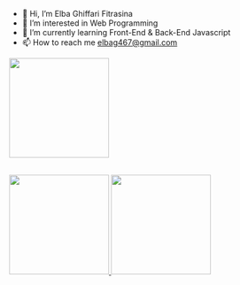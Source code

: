 - 👋 Hi, I’m Elba Ghiffari Fitrasina
- 👀 I’m interested in Web Programming
- 🌱 I’m currently learning Front-End & Back-End Javascript
- 📫 How to reach me elbag467@gmail.com


<img height="180em" src="https://github-readme-stats-eight-theta.vercel.app/api?username=Elghiffari28&show_icons=true&theme=algolia&include_all_commits=true&count_private=true](https://readme-typing-svg.demolab.com/demo/?font=Bitcount+Ink&center=true&multiline=true&lines=%F0%9F%91%8B+Hi%2C+I'm+Elba;I'm+a+web+developer%2C;currently+working+with+Node.js+and+PHP.;Always+curious%2C+always+building"/>
<br><br>


<p align="left">
<a href="https://github.com/dimasmds">
  <img height="180em" src="https://github-readme-stats-eight-theta.vercel.app/api?username=Elghiffari28&show_icons=true&theme=algolia&include_all_commits=true&count_private=true"/>
  <img height="180em" src="https://github-readme-stats-eight-theta.vercel.app/api/top-langs/?username=Elghiffari28&layout=compact&langs_count=8&theme=algolia"/>
</a>
</p>

<!---
Elghiffari28/Elghiffari28 is a ✨ special ✨ repository because its `README.md` (this file) appears on your GitHub profile.
You can click the Preview link to take a look at your changes.
--->
